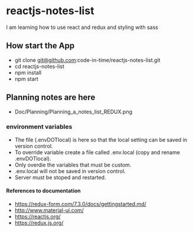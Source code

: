 # reactjs-notes-list

I am learning how to use react and redux and styling with sass

## How start the App

- git clone git@github.com:code-in-time/reactjs-notes-list.git
- cd reactjs-notes-list
- npm install
- npm start

## Planning notes are here

- Doc/Planning/Planning_a_notes_list_REDUX.png

### environment variables

- The file  (.envDOTlocal) is here so that the local setting can be saved in version control.
- To override variable create a file called .env.local (copy and rename .envDOTlocal).
- Only overdie the variables that must be custom.
- .env.local will not be saved in version control.
- Server must be stoped and restarted.

#### References to documentation

- <https://redux-form.com/7.3.0/docs/gettingstarted.md/>
- <http://www.material-ui.com/>
- <https://reactjs.org/>
- <https://redux.js.org/>
